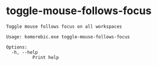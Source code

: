 # toggle-mouse-follows-focus

```
Toggle mouse follows focus on all workspaces

Usage: komorebic.exe toggle-mouse-follows-focus

Options:
  -h, --help
          Print help

```
